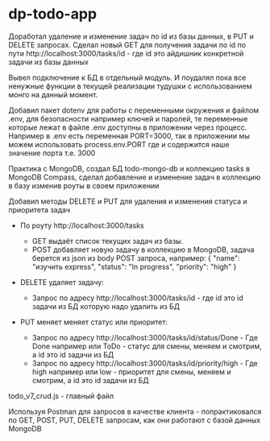 # dp-todo-app

Доработал удаление и изменение задач по id из базы данных, в PUT и DELETE запросах. Сделал новый GET для получения задачи по id по пути http://localhost:3000/tasks/id - где id это айдишник конкретной задачи из базы данных

Вывел подключение к БД в отдельный модуль. И поудалял пока все ненужные функции в текущей реализации тудушки с использованием монго на данный момент.

Добавил пакет dotenv для работы с переменными окружения и файлом .env, для безопасности например ключей и паролей, те переменные которые лежат в файле .env доступны в приложении через процесс. Например в .env есть переменная PORT=3000, так в приложении мы можем использовать process.env.PORT где и содержится наше значение порта т.е. 3000

Практика с MongoDB, создал БД todo-mongo-db и коллекцию tasks в MongoDB Compass, сделал добавление и изменение задач в коллекцию в базу изменив роуты в своем приложении

Добавил методы DELETE и PUT для удаления и изменения статуса и приоритета задач

-   По роуту http://localhost:3000/tasks

    -   GET выдаёт список текущих задач из базы.
    -   POST добавляет новую задачу в коллекцию в MongoDB, задача берется из json из body POST запроса, например:
        {
        "name": "изучить express",
        "status": "In progress",
        "priority": "high"
        }

-   DELETE удаляет задачу:

    -   Запрос по адресу http://localhost:3000/tasks/id - где id это id задачи из БД которую надо удалить из БД

-   PUT меняет меняет статус или приоритет:
    -   Запрос по адресу http://localhost:3000/tasks/id/status/Done - Где Done например или ToDo - статус для смены, меняем и смотрим, а id это id задачи из БД
    -   Запрос по адресу http://localhost:3000/tasks/id/priority/high - Где high например или low - приоритет для смены, меняем и смотрим, а id это id задачи из БД

todo_v7_crud.js - главный файл

Используя Postman для запросов в качестве клиента - попрактиковался по GET, POST, PUT, DELETE запросам, как они работают с базой данных MongoDB
